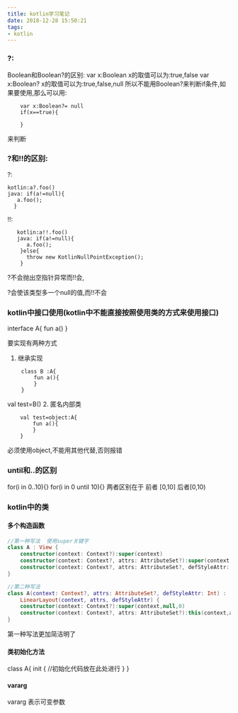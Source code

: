 ```yaml
---
title: kotlin学习笔记
date: 2018-12-28 15:50:21
tags:
- kotlin
---
```

### ?:
Boolean和Boolean?的区别:
var x:Boolean  x的取值可以为:true,false
var x:Boolean? x的取值可以为:true,false,null
所以不能用Boolean?来判断if条件,如果要使用,那么可以用:

        var x:Boolean?= null
        if(x==true){
    
        }
来判断

 ### ?和!!的区别:
?:

    kotlin:a?.foo()
    java: if(a!=null){
       a.foo();
      }

!!:

       kotlin:a!!.foo()
       java: if(a!=null){
          a.foo();
        }else{
          throw new KotlinNullPointException();
        }

?不会抛出空指针异常而!!会,

?会使该类型多一个null的值,而!!不会

### kotlin中接口使用(kotlin中不能直接按照使用类的方式来使用接口)

interface A{
 fun a()
}

要实现有两种方式

1. 继承实现

        class B :A{
            fun a(){
            }
        }
val test=B()
2. 匿名内部类

        val test=object:A{
            fun a(){
            }
        }
必须使用object,不能用其他代替,否则报错

### until和..的区别

for(i in 0..10){}
for(i in 0 until 10){}
两者区别在于 前者 [0,10] 后者[0,10)


### kotlin中的类

#### 多个构造函数


```kotlin
//第一种写法  使用super关键字
class A : View {
    constructor(context: Context?):super(context)
    constructor(context: Context?, attrs: AttributeSet?):super(context,attrs)
    constructor(context: Context?, attrs: AttributeSet?, defStyleAttr: Int):super(context,attrs,defStyleAttr)
}

//第二种写法  
class A(context: Context?, attrs: AttributeSet?, defStyleAttr: Int) :
    LinearLayout(context, attrs, defStyleAttr) {
    constructor(context: Context?):super(context,null,0)
    constructor(context: Context?, attrs: AttributeSet?):this(context,attrs,0)
}
```
第一种写法更加简洁明了

#### 类初始化方法
class A{
  init {
       //初始化代码放在此处进行
    }
}

#### vararg

vararg 表示可变参数

##